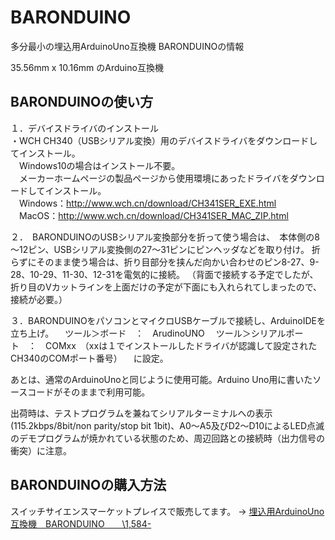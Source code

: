 # BARONDUINO
多分最小の埋込用ArduinoUno互換機 BARONDUINOの情報

35.56mm x 10.16mm のArduino互換機

## BARONDUINOの使い方

１．デバイスドライバのインストール  
・WCH CH340（USBシリアル変換）用のデバイスドライバをダウンロードしてインストール。  
　Windows10の場合はインストール不要。  
　メーカーホームページの製品ページから使用環境にあったドライバをダウンロードしてインストール。  
　Windows：http://www.wch.cn/download/CH341SER_EXE.html  
　MacOS：http://www.wch.cn/download/CH341SER_MAC_ZIP.html  

２．　BARONDUINOのUSBシリアル変換部分を折って使う場合は、　本体側の8～12ピン、USBシリアル変換側の27～31ピンにピンヘッダなどを取り付け。
折らずにそのまま使う場合は、折り目部分を挟んだ向かい合わせのピン8-27、9-28、10-29、11-30、12-31を電気的に接続。
（背面で接続する予定でしたが、折り目のVカットラインを上面だけの予定が下面にも入れられてしまったので、接続が必要。）

３．BARONDUINOをパソコンとマイクロUSBケーブルで接続し、ArduinoIDEを立ち上げ。
　ツール＞ボード　：　ArudinoUNO
　ツール＞シリアルポート　：　COMxx　（xxは１でインストールしたドライバが認識して設定されたCH340のCOMポート番号）
　に設定。

あとは、通常のArduinoUnoと同じように使用可能。Arduino Uno用に書いたソースコードがそのままで利用可能。　

出荷時は、テストプログラムを兼ねてシリアルターミナルへの表示(115.2kbps/8bit/non parity/stop bit 1bit)、A0～A5及びD2～D10によるLED点滅のデモプログラムが焼かれている状態のため、周辺回路との接続時（出力信号の衝突）に注意。
　

## BARONDUINOの購入方法

スイッチサイエンスマーケットプレイスで販売してます。
→ [埋込用ArduinoUno互換機　BARONDUINO　　\1,584-](https://www.switch-science.com/catalog/5931/)
